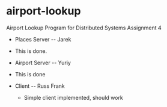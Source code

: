 airport-lookup
==============

Airport Lookup Program for Distributed Systems Assignment 4

* Places Server -- Jarek
 * This is done.

* Airport Server -- Yuriy
 * This is done

* Client -- Russ Frank
  * Simple client implemented, should work
